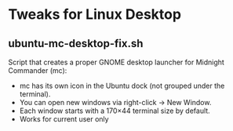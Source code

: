 # Tweaks for Linux Desktop
## ubuntu-mc-desktop-fix.sh
Script that creates a proper GNOME desktop launcher for Midnight Commander (mc):
- mc has its own icon in the Ubuntu dock (not grouped under the terminal).
- You can open new windows via right-click → New Window.
- Each window starts with a 170×44 terminal size by default.
- Works for current user only
  
